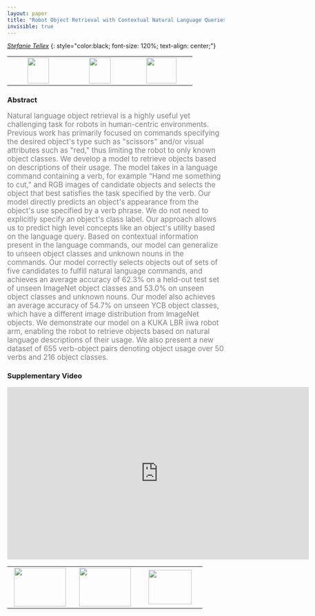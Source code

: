 ```yaml
---
layout: paper
title: "Robot Object Retrieval with Contextual Natural Language Queries"
invisible: true
---
```

*[Stefanie Tellex](http://h2r.cs.brown.edu)*
{: style="color:black; font-size: 120%; text-align: center;"}

<table width="30%"> <tr>
<td style="width: 20%; text-align: center;"><a href="1333"><img src="{{ site.baseurl }}/images/paper_link.png"
width = "50"  height = "60"/> </a> </td>

<td style="width: 20%; text-align: center;"><a href="https://github.com/Thaonguyen3095/affordance-language"><img src="{{ site.baseurl }}/images/software_link.png"
width = "50"  height = "60"/> </a> </td>

<td style="width: 20%; text-align: center;"><a href="nan"><img src="{{ site.baseurl }}/images/pheedloop_link.png"
width = "70"  height = "60"/> </a> </td>

</tr></table>

### Abstract
<html><p style="color:gray; font-size: 120%; text-align: justified;">
Natural language object retrieval is a highly useful yet challenging task for robots in human-centric environments. Previous work has primarily focused on commands specifying the desired object's type such as "scissors" and/or visual attributes such as "red," thus limiting the robot to only known object classes. We develop a model to retrieve objects based on descriptions of their usage. The model takes in a language command containing a verb, for example "Hand me something to cut," and RGB images of candidate objects and selects the object that best satisfies the task specified by the verb. Our model directly predicts an object's appearance from the object's use specified by a verb phrase. We do not need to explicitly specify an object's class label. Our approach allows us to predict high level concepts like an object's utility based on the language query. Based on contextual information present in the language commands, our model can generalize to unseen object classes and unknown nouns in the commands. Our model correctly selects objects out of sets of five candidates to fulfill natural language commands, and achieves an average accuracy of 62.3% on a held-out test set of unseen ImageNet object classes and 53.0% on unseen object classes and unknown nouns. Our model also achieves an average accuracy of 54.7% on unseen YCB object classes, which have a different image distribution from ImageNet objects. We demonstrate our model on a KUKA LBR iiwa robot arm, enabling the robot to retrieve objects based on natural language descriptions of their usage. We also present a new dataset of 655 verb-object pairs denoting object usage over 50 verbs and 216 object classes.
</p></html>

### Supplementary Video
<iframe width="700" height="400" src="https://www.youtube.com/embed/WMAdGhMmXEQ " frameborder="0" allow="accelerometer; autoplay; encrypted-media; gyroscope; picture-in-picture" allowfullscreen></iframe>

<table width="100%"><tr><td style="width: 30%; text-align: center;"><a href="{{ site.baseurl }}/program/papers/79"> <img src="{{ site.baseurl }}/images/previous_icon.png" width = "120"  height = "90"/> </a> </td>

<td style="width: 30%; text-align: center;"><a href="{{ site.baseurl }}/program/papers"> <img src="{{ site.baseurl }}/images/overview_icon.png" width = "120"  height = "90"/> </a> </td> 

<td style="width: 30%; text-align: center;"><a href="{{ site.baseurl }}/program/papers/81"> <img src="{{ site.baseurl }}/images/next_icon.png" width = "100"  height = "80"/> </a> </td> 

</tr></table>

